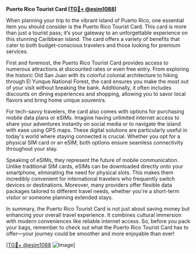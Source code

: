 **Puerto Rico Tourist Card [[TG💪+ @esim1088](https://t.me/s/esim1088)]**

When planning your trip to the vibrant island of Puerto Rico, one essential item you should consider is the Puerto Rico Tourist Card. This card is more than just a tourist pass; it’s your gateway to an unforgettable experience on this stunning Caribbean island. The card offers a variety of benefits that cater to both budget-conscious travelers and those looking for premium services.

First and foremost, the Puerto Rico Tourist Card provides access to numerous attractions at discounted rates or even free entry. From exploring the historic Old San Juan with its colorful colonial architecture to hiking through El Yunque National Forest, the card ensures you make the most out of your visit without breaking the bank. Additionally, it often includes discounts on dining experiences and shopping, allowing you to savor local flavors and bring home unique souvenirs.

For tech-savvy travelers, the card also comes with options for purchasing mobile data plans or eSIMs. Imagine having unlimited internet access to share your adventures instantly on social media or to navigate the island with ease using GPS maps. These digital solutions are particularly useful in today's world where staying connected is crucial. Whether you opt for a physical SIM card or an eSIM, both options ensure seamless connectivity throughout your stay.

Speaking of eSIMs, they represent the future of mobile communication. Unlike traditional SIM cards, eSIMs can be downloaded directly onto your smartphone, eliminating the need for physical slots. This makes them incredibly convenient for international travelers who frequently switch devices or destinations. Moreover, many providers offer flexible data packages tailored to different travel needs, whether you're a short-term visitor or someone planning extended stays.

In summary, the Puerto Rico Tourist Card is not just about saving money but enhancing your overall travel experience. It combines cultural immersion with modern conveniences like reliable internet access. So, before you pack your bags, remember to check out what the Puerto Rico Tourist Card has to offer—your journey could be smoother and more enjoyable than ever! 

[[TG💪+ @esim1088](https://t.me/s/esim1088) ![Image](https://i.postimg.cc/Y0z9fWf4/image.png)]